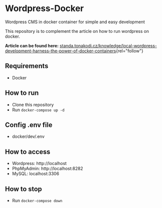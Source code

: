 # Wordpress-Docker
Wordpress CMS in docker container for simple and easy development

This repository is to complement the article on how to run wordpress on docker.

**Article can be found here:** [standa.tonakodi.cz/knowledge/local-wordpress-development-harness-the-power-of-docker-containers](https://standa.tonakodi.cz/knowledge/local-wordpress-development-harness-the-power-of-docker-containers){rel="follow"}

## Requirements
- Docker

## How to run
- Clone this repository
- Run `docker-compose up -d`

## Config .env file
- docker/dev/.env

## How to access
- Wordpress: http://localhost
- PhpMyAdmin: http://localhost:8282
- MySQL: localhost:3306
  
## How to stop
- Run `docker-compose down`

